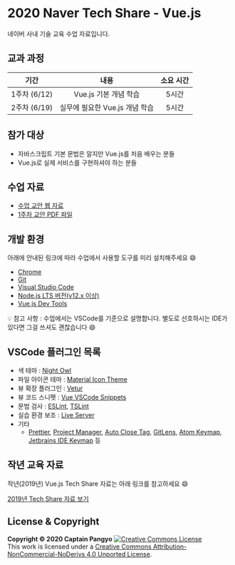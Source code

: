 # 2020 Naver Tech Share - Vue.js

네이버 사내 기술 교육 수업 자료입니다.

## 교과 과정

|     **기간**     |                **내용**                | **소요 시간** |
|:------------:|:----------------------------------:|:---------:|
| 1주차 (6/12) |       Vue.js 기본 개념 학습      |   5시간   |
| 2주차 (6/19) | 실무에 필요한 Vue.js 개념 학습 |   5시간   |

## 참가 대상

- 자바스크립트 기본 문법은 알지만 Vue.js를 처음 배우는 분들
- Vue.js로 실제 서비스를 구현하셔야 하는 분들

## 수업 자료

- [수업 교안 웹 자료](https://joshua1988.github.io/vue-camp)
- [1주차 교안 PDF 파일](./slides/[TECH_SHARE]_1주차_Vue_교안.pdf)

## 개발 환경

아래에 안내된 링크에 따라 수업에서 사용할 도구를 미리 설치해주세요 😄

- [Chrome](https://www.google.com/intl/ko/chrome/)
- [Git](https://git-scm.com/downloads)
- [Visual Studio Code](https://code.visualstudio.com/)
- [Node.js LTS 버전(v12.x 이상)](https://nodejs.org/ko/)
- [Vue.js Dev Tools](https://chrome.google.com/webstore/detail/vuejs-devtools/nhdogjmejiglipccpnnnanhbledajbpd)

💡 참고 사항 : 수업에서는 VSCode를 기준으로 설명합니다. 별도로 선호하시는 IDE가 있다면 그걸 쓰셔도 괜찮습니다 😄

## VSCode 플러그인 목록

- 색 테마 : [Night Owl](https://marketplace.visualstudio.com/items?itemName=sdras.night-owl)
- 파일 아이콘 테마 : [Material Icon Theme](https://marketplace.visualstudio.com/items?itemName=PKief.material-icon-theme)
- 뷰 확장 플러그인 : [Vetur](https://marketplace.visualstudio.com/items?itemName=octref.vetur)
- 뷰 코드 스니펫 : [Vue VSCode Snippets](https://marketplace.visualstudio.com/items?itemName=sdras.vue-vscode-snippets)
- 문법 검사 : [ESLint](https://marketplace.visualstudio.com/items?itemName=dbaeumer.vscode-eslint), [TSLint](https://marketplace.visualstudio.com/items?itemName=eg2.tslint)
- 실습 환경 보조 : [Live Server](https://marketplace.visualstudio.com/items?itemName=ritwickdey.LiveServer)
- 기타
  - [Prettier](https://marketplace.visualstudio.com/items?itemName=esbenp.prettier-vscode), [Project Manager](https://marketplace.visualstudio.com/items?itemName=alefragnani.project-manager), [Auto Close Tag](https://marketplace.visualstudio.com/items?itemName=formulahendry.auto-close-tag), [GitLens](https://marketplace.visualstudio.com/items?itemName=eamodio.gitlens), [Atom Keymap](https://marketplace.visualstudio.com/items?itemName=ms-vscode.atom-keybindings), [Jetbrains IDE Keymap](https://marketplace.visualstudio.com/items?itemName=isudox.vscode-jetbrains-keybindings) 등

## 작년 교육 자료

작년(2019년) Vue.js Tech Share 자료는 아래 링크를 참고하세요 😄

[2019년 Tech Share 자료 보기](https://github.com/joshua1988/naver-vue)

## License & Copyright

**Copyright © 2020 Captain Pangyo**
<a rel="license" href="http://creativecommons.org/licenses/by-nc-nd/4.0/"><img alt="Creative Commons License" style="border-width:0" src="https://i.creativecommons.org/l/by-nc-nd/4.0/88x31.png" /></a><br />This work is licensed under a <a rel="license" href="http://creativecommons.org/licenses/by-nc-nd/4.0/">Creative Commons Attribution-NonCommercial-NoDerivs 4.0 Unported License</a>.
